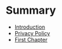 # Summary

* [Introduction](README.md)
* [Privacy Policy](privacy-policy.md)
* [First Chapter](chapter1.md)

